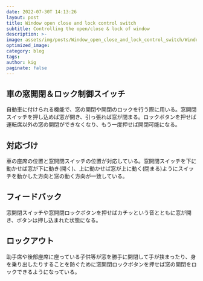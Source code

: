 ```yaml
---
date: 2022-07-30T 14:13:26
layout: post
title: Window open close and lock control switch
subtitle: Controlling the open/close & lock of window
description: >-
image: assets/img/posts/Window_open_close_and_lock_control_switch/Window_open_close_and_lock_control_switch.jpg
optimized_image: 
category: blog
tags: 
author: kig
paginate: false
---
```


## 車の窓開閉＆ロック制御スイッチ

自動車に付けられる機能で、窓の開閉や開閉のロックを行う際に用いる。窓開閉スイッチを押し込めば窓が開き、引っ張れば窓が閉まる。ロックボタンを押せば運転席以外の窓の開閉ができなくなり、もう一度押せば開閉可能になる。

## 対応づけ

車の座席の位置と窓開閉スイッチの位置が対応している。窓開閉スイッチを下に動かせば窓が下に動き(開く)、上に動かせば窓が上に動く(閉まる)ようにスイッチを動かした方向と窓の動く方向が一致している。

## フィードバック

窓開閉スイッチや窓開閉ロックボタンを押せばカチッという音とともに窓が開き、ボタンは押し込まれた状態になる。

## ロックアウト

助手席や後部座席に座っている子供等が窓を勝手に開閉して手が挟まったり、身を乗り出したりすることを防ぐために窓開閉ロックボタンを押せば窓の開閉をロックできるようになっている。